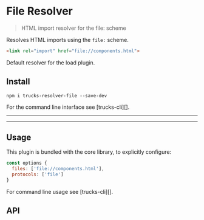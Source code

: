 # File Resolver

> HTML import resolver for the file: scheme

Resolves HTML imports using the `file:` scheme.

```html
<link rel="import" href="file://components.html">
```

Default resolver for the load plugin.

## Install

```
npm i trucks-resolver-file --save-dev
```

For the command line interface see [trucks-cli][].

***
<!-- @toc -->
***

## Usage

This plugin is bundled with the core library, to explicitly configure:

```javascript
const options {
  files: ['file://components.html'],
  protocols: ['file']
}
```

For command line usage see [trucks-cli][].


## API

<? @exec mkapi src/index.js --level=3 ?>

<? @include ../../../doc/readme/license.md ?>
<? @include ../../../doc/readme/links.md ?>
